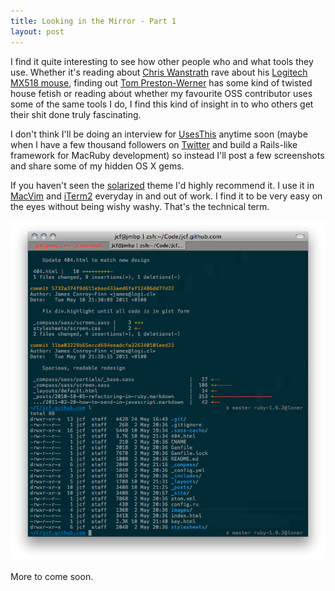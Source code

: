 ```yaml
---
title: Looking in the Mirror - Part 1
layout: post
---
```


I find it quite interesting to see how other people who and what tools
they use. Whether it's reading about [Chris
Wanstrath](http://chris.wanstrath.usesthis.com/) rave about his
[Logitech MX518 mouse](http://amzn.to/m6hWhi), finding out [Tom
Preston-Werner](http://tom.preston-werner.usesthis.com/) has some kind
of twisted house fetish or reading about whether my favourite OSS
contributor uses some of the same tools I do, I find this kind of
insight in to who others get their shit done truly fascinating.

I don't think I'll be doing an interview for [UsesThis](http://usesthis.com)
anytime soon (maybe when I have a few thousand followers on
[Twitter](http://twitter.com/jamesconroyfinn) and build a Rails-like
framework for MacRuby development) so instead I'll post a few
screenshots and share some of my hidden OS X gems.

If you haven't seen the
[solarized](http://ethanschoonover.com/solarized) theme I'd highly
recommend it. I use it in [MacVim](http://code.google.com/p/macvim/) and
[iTerm2](http://www.iterm2.com/) everyday in and out of work.  I find it
to be very easy on the eyes without being wishy washy. That's the
technical term.

<div class="image">
  <a href="/images/solarized-iterm2.png">
    <img title="Solarized iTerm2" src="/images/solarized-iterm2.png">
  </a>
</div>

More to come soon.
